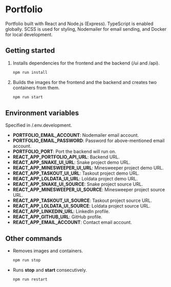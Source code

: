 # Portfolio

Portfolio built with React and Node.js (Express). TypeScript is enabled globally. SCSS is used for styling, Nodemailer for email sending, and Docker for local development.

## Getting started

1. Installs dependencies for the frontend and the backend (/ui and /api).

   ```sh
   npm run install
   ```

2. Builds the images for the frontend and the backend and creates two containers from them.

   ```sh
   npm run start
   ```

## Environment variables

Specified in /.env.development.

- **PORTFOLIO_EMAIL_ACCOUNT**: Nodemailer email account.
- **PORTFOLIO_EMAIL_PASSWORD**: Password for above-mentioned email account.
- **PORTFOLIO_PORT**: Port the backend will run on.
- **REACT_APP_PORTFOLIO_API_URL**: Backend URL.
- **REACT_APP_SNAKE_UI_URL**: Snake project demo URL.
- **REACT_APP_MINESWEEPER_UI_URL**: Minesweeper project demo URL.
- **REACT_APP_TASKOUT_UI_URL**: Taskout project demo URL.
- **REACT_APP_LOLDATA_UI_URL**: Loldata project demo URL.
- **REACT_APP_SNAKE_UI_SOURCE**: Snake project source URL.
- **REACT_APP_MINESWEEPER_UI_SOURCE**: Minesweeper project source URL.
- **REACT_APP_TASKOUT_UI_SOURCE**: Taskout project source URL.
- **REACT_APP_LOLDATA_UI_SOURCE**: Loldata project source URL.
- **REACT_APP_LINKEDIN_URL**: LinkedIn profile.
- **REACT_APP_GITHUB_URL**: GitHub profile.
- **REACT_APP_EMAIL_ACCOUNT**: Contact email account.

## Other commands

- Removes images and containers.

  ```sh
  npm run stop
  ```

- Runs **stop** and **start** consecutively.

  ```sh
  npm run restart
  ```
